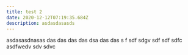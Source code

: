 ```yaml
---
title: test 2
date: 2020-12-12T07:19:35.684Z
description: asdasdasasds
---
```

asdasasdnasas das das das das dsa das das s f sdf sdgv sdf sdf sdfc asdfwedv sdv sdvc